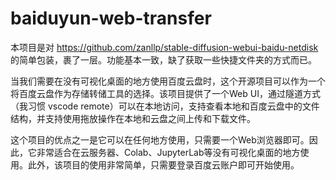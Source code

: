 # baiduyun-web-transfer


本项目是对 https://github.com/zanllp/stable-diffusion-webui-baidu-netdisk 的简单包装，裹了一层。功能基本一致，缺了获取一些快捷文件夹的方式而已。

当我们需要在没有可视化桌面的地方使用百度云盘时，这个开源项目可以作为一个将百度云盘作为存储转储工具的选择。该项目提供了一个Web UI，通过隧道方式（我习惯 vscode remote）可以在本地访问，支持查看本地和百度云盘中的文件结构，并支持使用拖放操作在本地和云盘之间上传和下载文件。

这个项目的优点之一是它可以在任何地方使用，只需要一个Web浏览器即可。因此，它非常适合在云服务器、Colab、JupyterLab等没有可视化桌面的地方使用。此外，该项目的使用非常简单，只需要登录百度云账户即可开始使用。

